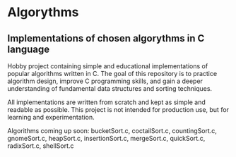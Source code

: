 # Algorythms
Implementations of chosen algorythms in C language
---------------------------------------------------------------------------------------------------------------------------------------------------------------------------------
Hobby project containing simple and educational implementations of popular algorithms written in C.
The goal of this repository is to practice algorithm design, improve C programming skills, and gain a deeper understanding of fundamental data structures and sorting techniques.

All implementations are written from scratch and kept as simple and readable as possible.
This project is not intended for production use, but for learning and experimentation.

Algorithms coming up soon:
bucketSort.c, coctailSort.c, countingSort.c, gnomeSort.c, heapSort.c, insertionSort.c, mergeSort.c, quickSort.c, radixSort.c, shellSort.c
